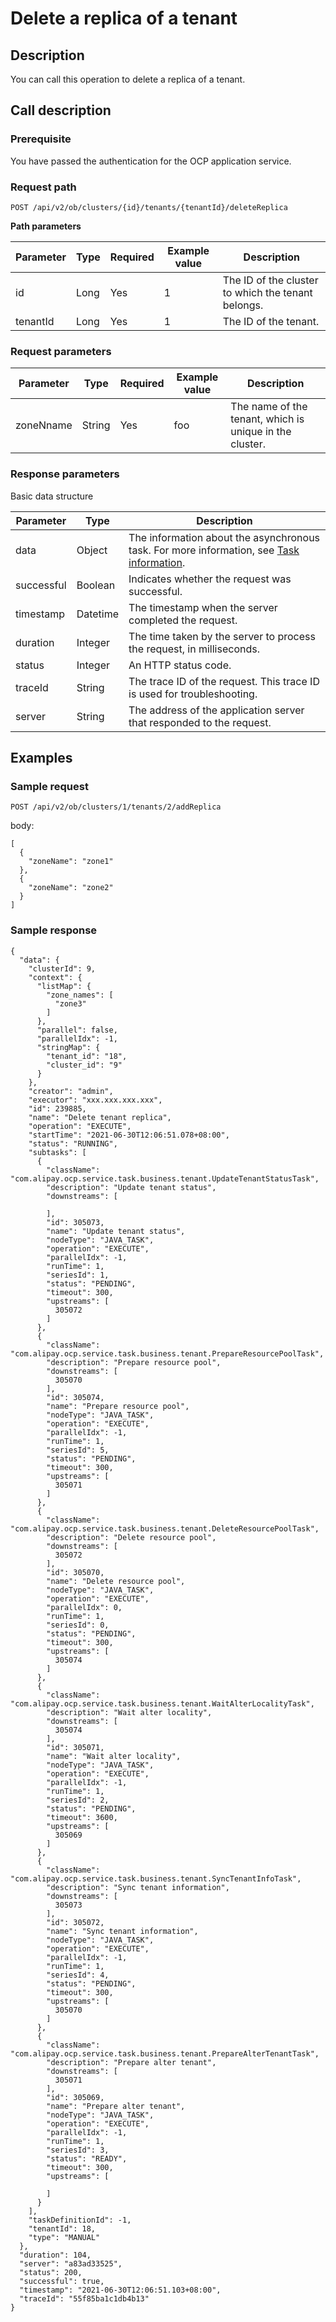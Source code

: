 Delete a replica of a tenant 
=================================================



Description 
--------------------------------

You can call this operation to delete a replica of a tenant.

Call description 
-------------------------------------

### Prerequisite 

You have passed the authentication for the OCP application service.

### Request path 

`POST /api/v2/ob/clusters/{id}/tenants/{tenantId}/deleteReplica`

**Path parameters** 


| Parameter | Type | Required | Example value |                    Description                     |
|-----------|------|----------|---------------|----------------------------------------------------|
| id        | Long | Yes      | 1             | The ID of the cluster to which the tenant belongs. |
| tenantId  | Long | Yes      | 1             | The ID of the tenant.                              |



### Request parameters 



| Parameter |  Type  | Required | Example value |                       Description                       |
|-----------|--------|----------|---------------|---------------------------------------------------------|
| zoneNname | String | Yes      | foo           | The name of the tenant, which is unique in the cluster. |



### Response parameters 

Basic data structure


| Parameter  |   Type   |                                                               Description                                                               |
|------------|----------|-----------------------------------------------------------------------------------------------------------------------------------------|
| data       | Object   | The information about the asynchronous task. For more information, see [Task information](../400.task-return-structure.md). |
| successful | Boolean  | Indicates whether the request was successful.                                                                                           |
| timestamp  | Datetime | The timestamp when the server completed the request.                                                                                    |
| duration   | Integer  | The time taken by the server to process the request, in milliseconds.                                                                   |
| status     | Integer  | An HTTP status code.                                                                                                                    |
| traceId    | String   | The trace ID of the request. This trace ID is used for troubleshooting.                                                                 |
| server     | String   | The address of the application server that responded to the request.                                                                    |



Examples 
-----------------------------

### Sample request 

`POST /api/v2/ob/clusters/1/tenants/2/addReplica`

body:

```unknow
[
  {
    "zoneName": "zone1"
  },
  {
    "zoneName": "zone2"
  }
]
```



### Sample response 

```unknow
{
  "data": {
    "clusterId": 9,
    "context": {
      "listMap": {
        "zone_names": [
          "zone3"
        ]
      },
      "parallel": false,
      "parallelIdx": -1,
      "stringMap": {
        "tenant_id": "18",
        "cluster_id": "9"
      }
    },
    "creator": "admin",
    "executor": "xxx.xxx.xxx.xxx",
    "id": 239885,
    "name": "Delete tenant replica",
    "operation": "EXECUTE",
    "startTime": "2021-06-30T12:06:51.078+08:00",
    "status": "RUNNING",
    "subtasks": [
      {
        "className": "com.alipay.ocp.service.task.business.tenant.UpdateTenantStatusTask",
        "description": "Update tenant status",
        "downstreams": [
          
        ],
        "id": 305073,
        "name": "Update tenant status",
        "nodeType": "JAVA_TASK",
        "operation": "EXECUTE",
        "parallelIdx": -1,
        "runTime": 1,
        "seriesId": 1,
        "status": "PENDING",
        "timeout": 300,
        "upstreams": [
          305072
        ]
      },
      {
        "className": "com.alipay.ocp.service.task.business.tenant.PrepareResourcePoolTask",
        "description": "Prepare resource pool",
        "downstreams": [
          305070
        ],
        "id": 305074,
        "name": "Prepare resource pool",
        "nodeType": "JAVA_TASK",
        "operation": "EXECUTE",
        "parallelIdx": -1,
        "runTime": 1,
        "seriesId": 5,
        "status": "PENDING",
        "timeout": 300,
        "upstreams": [
          305071
        ]
      },
      {
        "className": "com.alipay.ocp.service.task.business.tenant.DeleteResourcePoolTask",
        "description": "Delete resource pool",
        "downstreams": [
          305072
        ],
        "id": 305070,
        "name": "Delete resource pool",
        "nodeType": "JAVA_TASK",
        "operation": "EXECUTE",
        "parallelIdx": 0,
        "runTime": 1,
        "seriesId": 0,
        "status": "PENDING",
        "timeout": 300,
        "upstreams": [
          305074
        ]
      },
      {
        "className": "com.alipay.ocp.service.task.business.tenant.WaitAlterLocalityTask",
        "description": "Wait alter locality",
        "downstreams": [
          305074
        ],
        "id": 305071,
        "name": "Wait alter locality",
        "nodeType": "JAVA_TASK",
        "operation": "EXECUTE",
        "parallelIdx": -1,
        "runTime": 1,
        "seriesId": 2,
        "status": "PENDING",
        "timeout": 3600,
        "upstreams": [
          305069
        ]
      },
      {
        "className": "com.alipay.ocp.service.task.business.tenant.SyncTenantInfoTask",
        "description": "Sync tenant information",
        "downstreams": [
          305073
        ],
        "id": 305072,
        "name": "Sync tenant information",
        "nodeType": "JAVA_TASK",
        "operation": "EXECUTE",
        "parallelIdx": -1,
        "runTime": 1,
        "seriesId": 4,
        "status": "PENDING",
        "timeout": 300,
        "upstreams": [
          305070
        ]
      },
      {
        "className": "com.alipay.ocp.service.task.business.tenant.PrepareAlterTenantTask",
        "description": "Prepare alter tenant",
        "downstreams": [
          305071
        ],
        "id": 305069,
        "name": "Prepare alter tenant",
        "nodeType": "JAVA_TASK",
        "operation": "EXECUTE",
        "parallelIdx": -1,
        "runTime": 1,
        "seriesId": 3,
        "status": "READY",
        "timeout": 300,
        "upstreams": [
          
        ]
      }
    ],
    "taskDefinitionId": -1,
    "tenantId": 18,
    "type": "MANUAL"
  },
  "duration": 104,
  "server": "a83ad33525",
  "status": 200,
  "successful": true,
  "timestamp": "2021-06-30T12:06:51.103+08:00",
  "traceId": "55f85ba1c1db4b13"
}
```


